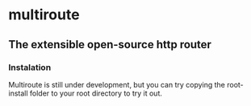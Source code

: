 # multiroute
## The extensible open-source http router

### Instalation
Multiroute is still under development, but you can try copying the root-install folder to your root directory to try it out.
